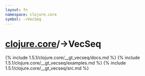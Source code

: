 ```yaml
---
layout: fn
namespace: clojure.core
symbol: ->VecSeq
---
```


# [clojure.core](../)/->VecSeq

{% include 1.5.1/clojure.core/__gt_vecseq/docs.md %}
{% include 1.5.1/clojure.core/__gt_vecseq/examples.md %}
{% include 1.5.1/clojure.core/__gt_vecseq/src.md %}

